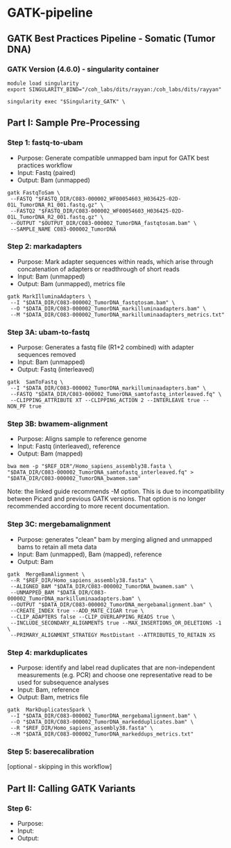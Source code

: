 # GATK-pipeline

## GATK Best Practices Pipeline - Somatic (Tumor DNA)

### GATK Version (4.6.0) - singularity container
```
module load singularity
export SINGULARITY_BIND="/coh_labs/dits/rayyan:/coh_labs/dits/rayyan"

singularity exec "$Singularity_GATK" \
```
## Part I: Sample Pre-Processing

### Step 1: fastq-to-ubam
- Purpose: Generate compatible unmapped bam input for GATK best practices workflow
- Input: Fastq (paired)
- Output: Bam (unmapped)
```
gatk FastqToSam \
 --FASTQ "$FASTQ_DIR/C083-000002_WF00054603_H036425-02D-01L_TumorDNA_R1_001.fastq.gz" \
 --FASTQ2 "$FASTQ_DIR/C083-000002_WF00054603_H036425-02D-01L_TumorDNA_R2_001.fastq.gz" \
 --OUTPUT "$OUTPUT_DIR/C083-000002_TumorDNA_fastqtosam.bam" \
 --SAMPLE_NAME C083-000002_TumorDNA
 ```
### Step 2: markadapters
- Purpose: Mark adapter sequences within reads, which arise through concatenation of adapters or readthrough of short reads
- Input: Bam (unmapped)
- Output: Bam (unmapped), metrics file
```
gatk MarkIlluminaAdapters \
 --I "$DATA_DIR/C083-000002_TumorDNA_fastqtosam.bam" \
 --O "$DATA_DIR/C083-000002_TumorDNA_markilluminaadapters.bam" \
 --M "$DATA_DIR/C083-000002_TumorDNA_markilluminaadapters_metrics.txt"
 ```
### Step 3A: ubam-to-fastq
- Purpose: Generates a fastq file (R1+2 combined) with adapter sequences removed
- Input: Bam (unmapped)
- Output: Fastq (interleaved)
```
gatk  SamToFastq \
 --I "$DATA_DIR/C083-000002_TumorDNA_markilluminaadapters.bam" \
 --FASTQ "$DATA_DIR/C083-000002_TumorDNA_samtofastq_interleaved.fq" \
 --CLIPPING_ATTRIBUTE XT --CLIPPING_ACTION 2 --INTERLEAVE true --NON_PF true 
 ```
### Step 3B: bwamem-alignment
- Purpose: Aligns sample to reference genome
- Input: Fastq (interleaved), reference
- Output: Bam (mapped)
```
bwa mem -p "$REF_DIR"/Homo_sapiens_assembly38.fasta \
"$DATA_DIR/C083-000002_TumorDNA_samtofastq_interleaved.fq" > "$DATA_DIR/C083-000002_TumorDNA_bwamem.sam"
```
Note: the linked guide recommends -M option. This is due to incompatibility between Picard and previous GATK versions. That option is no longer recommended according to more recent documentation.

### Step 3C: mergebamalignment
- Purpose: generates "clean" bam by merging aligned and unmapped bams to retain all meta data
- Input: Bam (unmapped), Bam (mapped), reference
- Output: Bam
```
gatk  MergeBamAlignment \
 --R "$REF_DIR/Homo_sapiens_assembly38.fasta" \
 --ALIGNED_BAM "$DATA_DIR/C083-000002_TumorDNA_bwamem.sam" \
 --UNMAPPED_BAM "$DATA_DIR/C083-000002_TumorDNA_markilluminaadapters.bam" \
 --OUTPUT "$DATA_DIR/C083-000002_TumorDNA_mergebamalignment.bam" \
 --CREATE_INDEX true --ADD_MATE_CIGAR true \
 --CLIP_ADAPTERS false --CLIP_OVERLAPPING_READS true \
 --INCLUDE_SECONDARY_ALIGNMENTS true --MAX_INSERTIONS_OR_DELETIONS -1 \
 --PRIMARY_ALIGNMENT_STRATEGY MostDistant --ATTRIBUTES_TO_RETAIN XS
 ```
### Step 4: markduplicates
- Purpose: identify and label read duplicates that are non-independent measurements (e.g. PCR) and choose one representative read to be used for subsequence analyses
- Input: Bam, reference
- Output: Bam, metrics file
```
gatk  MarkDuplicatesSpark \
 --I "$DATA_DIR/C083-000002_TumorDNA_mergebamalignment.bam" \
 --O "$DATA_DIR/C083-000002_TumorDNA_markedduplicates.bam" \
 --R "$REF_DIR/Homo_sapiens_assembly38.fasta" \
 --M "$DATA_DIR/C083-000002_TumorDNA_markeddups_metrics.txt"
 ```
### Step 5: baserecalibration
[optional - skipping in this workflow]

 ## Part II: Calling GATK Variants

### Step 6: 
- Purpose: 
- Input: 
- Output: 
```

 ```